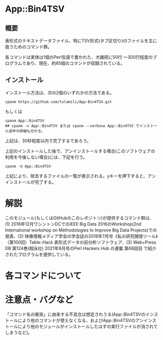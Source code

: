 # App::Bin4TSV

## 概要
表形式のテキストデータファイル、特にTSV形式(タブ区切り)のファイルを主に扱うためのコマンド群。
<!--なお、このモジュールをインストールすると、同じ作者が作成した、他のCPANモジュール群をインスト
ールする。すなわち、10個程度のモジュール群を一つにまとめた、ラッパーになっている。インストー
ル自体は、1分程度で終わるであろう。-->
各コマンドは実体は1個のPerl言語で書かれた、大雑把に50行
〜300行程度のブログラムであり、現在、約65個のコマンドが収録されている。
<!--他の仕組みは、それらを実行可能とするために適当なディレクトリに格納したり、オンラインマニュアルを生成したり、アンインストール等に備えて、インストール情報を書き留めるためのものに過ぎない。-->

## インストール

インストール方法は、次の2個のいずれかの方法である。
```
cpanm https://github.com/tulamili/App-Bin4TSV.git
```
もしくは
```
cpanm App::Bin4TSV  
## cpanm -v App::Bin4TSV または cpanm --verbose App::Bin4TSV でインストール途中の詳細も分かる。
```
上記は、30秒程度以内で完了するであろう。

上記のインストールした後で、アンインストールする場合(このソフトウェアの利用を今後しない場合)には、下記を行う。
```
cpanm -U App::Bin4TSV
```
上記により、除去するファイルの一覧が表示される。yキーを押下すると、アンインストールが完了する。

# 解説

このモジュール(もしくはGitHubのこのレポジトリ)が提供するコマンド群は、(1) 2016年12月ワシントンDCでのIEEE Big Data 2016のWorkshop(2nd International workshop on Methodologies to Improve Big Data Projects)での発表、(2) 映像情報メディア学会の学会誌の2018年7月号《私の研究開発ツール》（第100回）Table::Hack 表形式データの前分析ソフトウェア、(3) Web+Press DB 第124巻(翔泳社) 2021年8月号のPerl Hackers Hub の連載 第68回目 で紹介されたプログラムを提供している。

# 各コマンドについて


# 注意点・バグなど

「コマンド名の衝突」に由来する不具合は想定されうる(App::Bin4TSVのインストールにより他のコマンドが使えなくなる、およびApp::Bin4TSVのアンインストールにより他のモジュールがインストールしたはずの実行ファイルが消されてしまうなど)。
